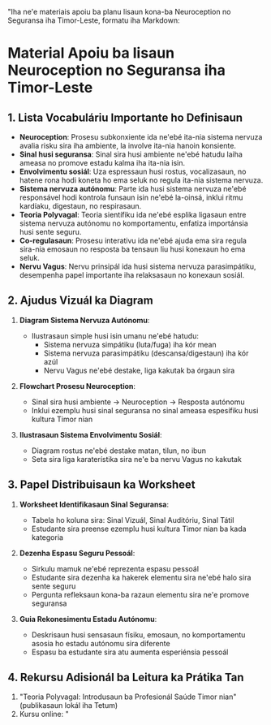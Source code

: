 "Iha ne'e materiais apoiu ba planu lisaun kona-ba Neuroception no Seguransa iha Timor-Leste, formatu iha Markdown:

# Material Apoiu ba lisaun Neuroception no Seguransa iha Timor-Leste

## 1. Lista Vocabuláriu Importante ho Definisaun

- **Neuroception**: Prosesu subkonxiente ida ne'ebé ita-nia sistema nervuza avalia risku sira iha ambiente, la involve ita-nia hanoin konsiente.
- **Sinal husi seguransa**: Sinal sira husi ambiente ne'ebé hatudu laiha ameasa no promove estadu kalma iha ita-nia isin.
- **Envolvimentu sosiál**: Uza espressaun husi rostus, vocalizasaun, no hatene rona hodi koneta ho ema seluk no regula ita-nia sistema nervuza.
- **Sistema nervuza autónomu**: Parte ida husi sistema nervuza ne'ebé responsável hodi kontrola funsaun isin ne'ebé la-oinsá, inklui ritmu kardíaku, digestaun, no respirasaun.
- **Teoria Polyvagal**: Teoria sientífiku ida ne'ebé esplika ligasaun entre sistema nervuza autónomu no komportamentu, enfatiza importánsia husi sente seguru.
- **Co-regulasaun**: Prosesu interativu ida ne'ebé ajuda ema sira regula sira-nia emosaun no resposta ba tensaun liu husi konexaun ho ema seluk.
- **Nervu Vagus**: Nervu prinsipál ida husi sistema nervuza parasimpátiku, desempenha papel importante iha relaksasaun no konexaun sosiál.

## 2. Ajudus Vizuál ka Diagram

1. **Diagram Sistema Nervuza Autónomu**:
   - Ilustrasaun simple husi isin umanu ne'ebé hatudu:
     - Sistema nervuza simpátiku (luta/fuga) iha kór mean
     - Sistema nervuza parasimpátiku (descansa/digestaun) iha kór azúl
     - Nervu Vagus ne'ebé destake, liga kakutak ba órgaun sira

2. **Flowchart Prosesu Neuroception**:
   - Sinal sira husi ambiente → Neuroception → Resposta autónomu
   - Inklui ezemplu husi sinal seguransa no sinal ameasa espesífiku husi kultura Timor nian

3. **Ilustrasaun Sistema Envolvimentu Sosiál**:
   - Diagram rostus ne'ebé destake matan, tilun, no ibun
   - Seta sira liga karaterístika sira ne'e ba nervu Vagus no kakutak

## 3. Papel Distribuisaun ka Worksheet

1. **Worksheet Identifikasaun Sinal Seguransa**:
   - Tabela ho koluna sira: Sinal Vizuál, Sinal Auditóriu, Sinal Tátil
   - Estudante sira preense ezemplu husi kultura Timor nian ba kada kategoria

2. **Dezenha Espasu Seguru Pessoál**:
   - Sirkulu mamuk ne'ebé reprezenta espasu pessoál
   - Estudante sira dezenha ka hakerek elementu sira ne'ebé halo sira sente seguru
   - Pergunta refleksaun kona-ba razaun elementu sira ne'e promove seguransa

3. **Guia Rekonesimentu Estadu Autónomu**:
   - Deskrisaun husi sensasaun físiku, emosaun, no komportamentu asosia ho estadu autónomu sira diferente
   - Espasu ba estudante sira atu aumenta esperiénsia pessoál

## 4. Rekursu Adisionál ba Leitura ka Prátika Tan

1. "Teoria Polyvagal: Introdusaun ba Profesionál Saúde Timor nian" (publikasaun lokál iha Tetum)
2. Kursu online: "